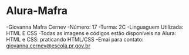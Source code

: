 # Alura-Mafra
-Giovanna Mafra Cernev
-Número: 17
-Turma: 2C
-Linguaguem Utilizada: HTML E CSS
-Todas as imagens e códigos estão disponíveis na Alura: HTML e CSS: praticando HTML/CSS
-Emai para contato: giovanna.cernev@escola.pr.gov.br
